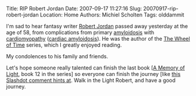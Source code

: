Title: RIP Robert Jordan
Date: 2007-09-17 11:27:16
Slug: 20070917-rip-robert-jordan
Location: Home
Authors: Michiel Scholten
Tags: olddammit

<p>I'm sad to hear fantasy writer <a href="http://en.wikipedia.org/wiki/Robert_Jordan">Robert Jordan</a> passed away yesterday at the age of 58, from complications from primary <a href="http://en.wikipedia.org/wiki/Amyloidosis" title="Amyloidosis">amyloidosis</a> with <a href="http://en.wikipedia.org/wiki/Cardiomyopathy" title="Cardiomyopathy">cardiomyopathy</a> (<a href="http://en.wikipedia.org/wiki/Cardiac_amyloidosis" title="Cardiac amyloidosis">cardiac amyloidosis</a>). He was the author of the <a href="http://en.wikipedia.org/wiki/The_Wheel_of_Time">The Wheel of Time</a> series, which I greatly enjoyed reading.</p>
<p>My condolences to his family and friends.</p>
<p>Let's hope someone really talented can finish the last book [<a href="http://en.wikipedia.org/wiki/A_Memory_of_Light">A Memory of Light</a>, book 12 in the series] so everyone can finish the journey [like <a href="http://slashdot.org/comments.pl?sid=299497&amp;cid=20633127">this Slashdot comment hints at</a>. Walk in the Light Robert, and have a good journey.</p>